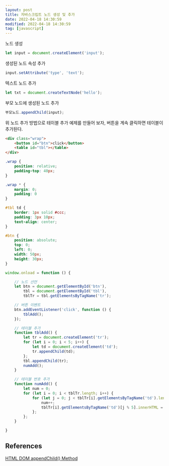 ```yaml
---
layout: post
title: 자바스크립트 노드 생성 및 추가
date: 2022-04-18 14:30:59
modified: 2022-04-18 14:30:59
tag: [javascript]
---
```


노드 생성
```javascript
let input = document.createElement('input');
```

생성된 노드 속성 추가
```javascript
input.setAttribute('type', 'text');
``` 

텍스트 노드 추가
```javascript
let txt = document.createTextNode('hello');
```
 
부모 노드에 생성된 노드 추가
```javascript
부모노드.appendChild(input);
```

위 노드 추가 방법으로 테이블 추가 예제를 만들어 보자, 버튼을 계속 클릭하면 테이블이 추가된다.

```html
<div class="wrap">
    <button id="btn">click</button>
    <table id="tbl"></table>
</div>
```

```css
.wrap {
    position: relative;
    padding-top: 40px;
}

.wrap * {
    margin: 0;
    padding: 0
}

#tbl td {
    border: 1px solid #ccc;
    padding: 3px 10px;
    text-align: center;
}

#btn {
    position: absolute;
    top: 0;
    left: 0;
    width: 50px;
    height: 30px;
}
```

```javascript
window.onload = function () {

    // 노드 선언
    let btn = document.getElementById('btn'),
        tbl = document.getElementById('tbl'),
        tblTr = tbl.getElementsByTagName('tr');

    // 버튼 이벤트
    btn.addEventListener('click', function () {
        tblAdd();
    });

    // 테이블 추가
    function tblAdd() {
        let tr = document.createElement('tr');
        for (let i = 0; i < 5; i++) {
            let td = document.createElement('td');
            tr.appendChild(td);
        };
        tbl.appendChild(tr);
        numAdd();
    }

    // 테이블 번호 추가
    function numAdd() {
        let num = 0;
        for (let i = 0; i < tblTr.length; i++) {
            for (let j = 0; j < tblTr[i].getElementsByTagName('td').length; j++) {
                num++;
                tblTr[i].getElementsByTagName('td')[j % 5].innerHTML = num;
            };
        };
    }

}
```

<!-- 아래 버튼을 클릭하여 결과를 확인할 수 있다.

<style>
.wrap {
    position: relative;
    padding-top: 40px;
}

.wrap * {
    margin: 0;
    padding: 0;
}

#tbl td {
    border: 1px solid #ccc;
    padding: 3px 10px;
    text-align: center;
}

#btn {
    position: absolute;
    top: 0;
    left: 0;
    width: 50px;
    height: 30px;
}
</style>
<script>
window.onload = function () {

    // 노드 선언
    let btn = document.getElementById('btn'),
        tbl = document.getElementById('tbl'),
        tblTr = tbl.getElementsByTagName('tr');

    // 버튼 이벤트
    btn.addEventListener('click', function () {
        tblAdd();
    });

    // 테이블 추가
    function tblAdd() {
        let tr = document.createElement('tr');
        for (let i = 0; i < 5; i++) {
            let td = document.createElement('td');
            tr.appendChild(td);
        };
        tbl.appendChild(tr);
        numAdd();
    }

    // 테이블 번호 추가
    function numAdd() {
        let num = 0;
        for (let i = 0; i < tblTr.length; i++) {
            for (let j = 0; j < tblTr[i].getElementsByTagName('td').length; j++) {
                num++;
                tblTr[i].getElementsByTagName('td')[j % 5].innerHTML = num;
            }
        }
    }

}
</script>
<div class="wrap">
    <button id="btn">click</button>
    <table id="tbl"></table>
</div> -->

## References
[HTML DOM appendChild() Method](https://www.w3schools.com/jsref/met_node_appendchild.asp)

